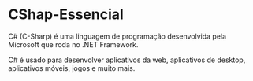 # CShap-Essencial

C# (C-Sharp) é uma linguagem de programação desenvolvida pela Microsoft que roda no .NET Framework.

C# é usado para desenvolver aplicativos da web, aplicativos de desktop, aplicativos móveis, jogos e muito mais.